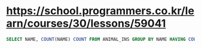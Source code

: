# https://school.programmers.co.kr/learn/courses/30/lessons/59041

```sql
SELECT NAME, COUNT(NAME) COUNT FROM ANIMAL_INS GROUP BY NAME HAVING COUNT(NAME) >= 2 ORDER BY NAME;
```